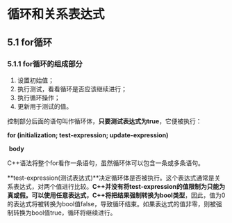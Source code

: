 # 循环和关系表达式

## 5.1 for循环

### 5.1.1 for循环的组成部分

1. 设置初始值；
2. 执行测试，看看循环是否应该继续进行；
3. 执行循环操作；
4. 更新用于测试的值。

控制部分后面的语句叫作循环体，**只要测试表达式为true**，它便被执行：

**for (initialization; test-expression; update-expression)**

​    **body**

C++语法将整个for看作一条语句，虽然循环体可以包含一条或多条语句。

**test-expression(测试表达式)**决定循环体是否被执行。这个表达式通常是关系表达式，对两个值进行比较。**C++并没有将test-expression的值限制为只能为真或假。可以使用任意表达式，C++将把结果强制转换为bool类型**，因此，值为0的表达式将被转换为bool值false，导致循环结束。如果表达式的值非零，则被强制转换为bool值true，循环将继续进行。




